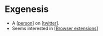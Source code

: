 # Exgenesis
- A [[person]] on [[twitter]].
- Seems interested in [[Browser extensions]]

[//begin]: # "Autogenerated link references for markdown compatibility"
[person]: person "Person"
[twitter]: twitter "Twitter"
[Browser extensions]: browser-extensions "Browser Extensions"
[//end]: # "Autogenerated link references"
